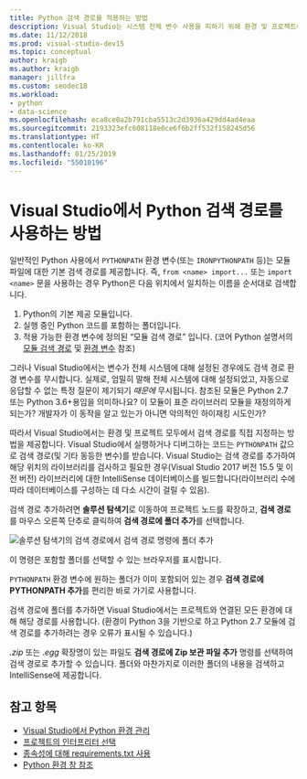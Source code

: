 ```yaml
---
title: Python 검색 경로를 적용하는 방법
description: Visual Studio는 시스템 전체 변수 사용을 피하기 위해 환경 및 프로젝트에 대한 검색 경로를 지정하는 보다 구체적인 방법을 제공합니다.
ms.date: 11/12/2018
ms.prod: visual-studio-dev15
ms.topic: conceptual
author: kraigb
ms.author: kraigb
manager: jillfra
ms.custom: seodec18
ms.workload:
- python
- data-science
ms.openlocfilehash: eca8ce0a2b791cba5513c2d3936a429dd4ad4eaa
ms.sourcegitcommit: 2193323efc608118e0ce6f6b2ff532f158245d56
ms.translationtype: HT
ms.contentlocale: ko-KR
ms.lasthandoff: 01/25/2019
ms.locfileid: "55010196"
---
```

# <a name="how-visual-studio-uses-python-search-paths"></a>Visual Studio에서 Python 검색 경로를 사용하는 방법

일반적인 Python 사용에서 `PYTHONPATH` 환경 변수(또는 `IRONPYTHONPATH` 등)는 모듈 파일에 대한 기본 검색 경로를 제공합니다. 즉, `from <name> import...` 또는 `import <name>` 문을 사용하는 경우 Python은 다음 위치에서 일치하는 이름을 순서대로 검색합니다.

1. Python의 기본 제공 모듈입니다.
1. 실행 중인 Python 코드를 포함하는 폴더입니다.
1. 적용 가능한 환경 변수에 정의된 “모듈 검색 경로” 입니다. (코어 Python 설명서의 [모듈 검색 경로](https://docs.python.org/2/tutorial/modules.html#the-module-search-path) 및 [환경 변수](https://docs.python.org/2/using/cmdline.html#envvar-PYTHONPATH) 참조)

그러나 Visual Studio에서는 변수가 전체 시스템에 대해 설정된 경우에도 검색 경로 환경 변수를 무시합니다. 실제로, 엄밀히 말해 전체 시스템에 대해 설정되었고, 자동으로 응답할 수 없는 특정 질문이 제기되기 *때문에* 무시됩니다. 참조된 모듈은 Python 2.7 또는 Python 3.6+용임을 의미하나요? 이 모듈이 표준 라이브러리 모듈을 재정의하게 되는가? 개발자가 이 동작을 알고 있는가 아니면 악의적인 하이재킹 시도인가?

따라서 Visual Studio에서는 환경 및 프로젝트 모두에서 검색 경로를 직접 지정하는 방법을 제공합니다. Visual Studio에서 실행하거나 디버그하는 코드는 `PYTHONPATH` 값으로 검색 경로(및 기타 동등한 변수)를 받습니다. Visual Studio는 검색 경로를 추가하여 해당 위치의 라이브러리를 검사하고 필요한 경우(Visual Studio 2017 버전 15.5 및 이전 버전) 라이브러리에 대한 IntelliSense 데이터베이스를 빌드합니다(라이브러리 수에 따라 데이터베이스를 구성하는 데 다소 시간이 걸릴 수 있음).

검색 경로 추가하려면 **솔루션 탐색기**로 이동하여 프로젝트 노드를 확장하고, **검색 경로**를 마우스 오른쪽 단추로 클릭하여 **검색 경로에 폴더 추가**를 선택합니다.

![솔루션 탐색기의 검색 경로에서 검색 경로 명령에 폴더 추가](media/search-paths-command.png)

이 명령은 포함할 폴더를 선택할 수 있는 브라우저를 표시합니다.

`PYTHONPATH` 환경 변수에 원하는 폴더가 이미 포함되어 있는 경우 **검색 경로에 PYTHONPATH 추가**를 편리한 바로 가기로 사용합니다.

검색 경로에 폴더를 추가하면 Visual Studio에서는 프로젝트와 연결된 모든 환경에 대해 해당 경로를 사용합니다. (환경이 Python 3을 기반으로 하고 Python 2.7 모듈에 검색 경로를 추가하려는 경우 오류가 표시될 수 있습니다.)

*.zip* 또는 *.egg* 확장명이 있는 파일도 **검색 경로에 Zip 보관 파일 추가** 명령를 선택하여 검색 경로로 추가할 수 있습니다. 폴더와 마찬가지로 이러한 폴더의 내용을 검색하고 IntelliSense에 제공합니다.

## <a name="see-also"></a>참고 항목

- [Visual Studio에서 Python 환경 관리](managing-python-environments-in-visual-studio.md)
- [프로젝트의 인터프리터 선택](selecting-a-python-environment-for-a-project.md)
- [종속성에 대해 requirements.txt 사용](managing-required-packages-with-requirements-txt.md)
- [Python 환경 창 참조](python-environments-window-tab-reference.md)
